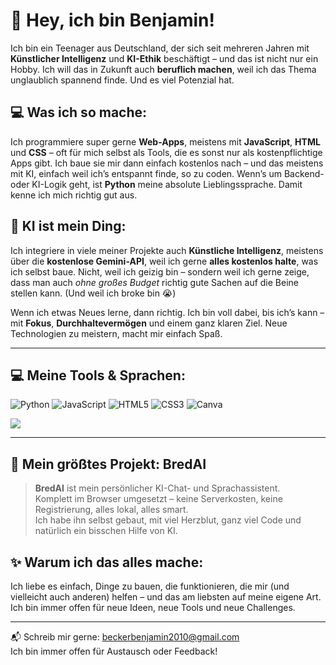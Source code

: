 # 👋 Hey, ich bin Benjamin!

Ich bin ein Teenager aus Deutschland, der sich seit mehreren Jahren mit **Künstlicher Intelligenz** und **KI-Ethik** beschäftigt – und das ist nicht nur ein Hobby. Ich will das in Zukunft auch **beruflich machen**, weil ich das Thema unglaublich spannend finde. Und es viel Potenzial hat.

## 💻 Was ich so mache:

Ich programmiere super gerne **Web-Apps**, meistens mit **JavaScript**, **HTML** und **CSS** – oft für mich selbst als Tools, die es sonst nur als kostenpflichtige Apps gibt. Ich baue sie mir dann einfach kostenlos nach – und das meistens mit KI, einfach weil ich’s entspannt finde, so zu coden. Wenn’s um Backend- oder KI-Logik geht, ist **Python** meine absolute Lieblingssprache. Damit kenne ich mich richtig gut aus.

## 🤖 KI ist mein Ding:

Ich integriere in viele meiner Projekte auch **Künstliche Intelligenz**, meistens über die **kostenlose Gemini-API**, weil ich gerne **alles kostenlos halte**, was ich selbst baue. Nicht, weil ich geizig bin – sondern weil ich gerne zeige, dass man auch _ohne großes Budget_ richtig gute Sachen auf die Beine stellen kann. (Und weil ich broke bin 😭)

Wenn ich etwas Neues lerne, dann richtig. Ich bin voll dabei, bis ich’s kann – mit **Fokus**, **Durchhaltevermögen** und einem ganz klaren Ziel. Neue Technologien zu meistern, macht mir einfach Spaß.

---

## 💻 Meine Tools & Sprachen:
![Python](https://img.shields.io/badge/python-3670A0?style=flat&logo=python&logoColor=ffdd54)
![JavaScript](https://img.shields.io/badge/javascript-%23323330.svg?style=flat&logo=javascript&logoColor=%23F7DF1E)
![HTML5](https://img.shields.io/badge/html5-%23E34F26.svg?style=flat&logo=html5&logoColor=white)
![CSS3](https://img.shields.io/badge/css3-%231572B6.svg?style=flat&logo=css3&logoColor=white)
![Canva](https://img.shields.io/badge/Canva-%2300C4CC.svg?style=flat&logo=Canva&logoColor=white)

![](https://nirzak-streak-stats.vercel.app/?user=017pixel&theme=dark&hide_border=false)

---

## 🚀 Mein größtes Projekt: BredAI

> **BredAI** ist mein persönlicher KI-Chat- und Sprachassistent.  
> Komplett im Browser umgesetzt – keine Serverkosten, keine Registrierung, alles lokal, alles smart.  
> Ich habe ihn selbst gebaut, mit viel Herzblut, ganz viel Code und natürlich ein bisschen Hilfe von KI.

## ✨ Warum ich das alles mache:

Ich liebe es einfach, Dinge zu bauen, die funktionieren, die mir (und vielleicht auch anderen) helfen – und das am liebsten auf meine eigene Art. Ich bin immer offen für neue Ideen, neue Tools und neue Challenges.

---

📬 Schreib mir gerne: [beckerbenjamin2010@gmail.com](mailto:beckerbenjamin2010@gmail.com)  
Ich bin immer offen für Austausch oder Feedback!